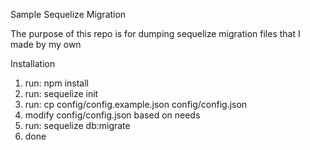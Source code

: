 Sample Sequelize Migration

The purpose of this repo is for dumping sequelize migration files that I made by my own

Installation
1. run: npm install
2. run: sequelize init
3. run: cp config/config.example.json config/config.json
4. modify config/config.json based on needs
5. run: sequelize db:migrate
6. done
